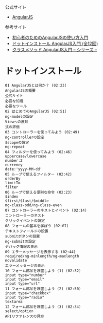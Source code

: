  公式サイト
* [AngularJS](https://angularjs.org)

 参考サイト
* [初心者のためのAngularJSの使い方入門](http://tetra-themes.com/angularjs-getstarted-337/)
* [ドットインストール AngularJS入門 (全12回)](http://dotinstall.com/lessons/basic_angularjs)
* [クラスメソッド AngularJS入門 – シリーズ –](http://dev.classmethod.jp/series/angularjs%E5%85%A5%E9%96%80/)

# ドットインストール
    01 AngularJSとは何か？ (02:23)
    AngularJSの概要
    公式サイト
    必要な知識
    必要なツール
    02 はじめてのAngularJS (02:51)
    ng-modelの設定
    Viewへの反映
    式の評価
    03 コントローラーを使ってみよう (02:49)
    ng-controllerの設定
    $scopeの設定
    ng-repeat
    04 フィルターを使ってみよう (02:46)
    uppercase/lowercase
    number:2
    currency
    date:'yyyy-MM-dd'
    05 ループで使えるフィルター (02:42)
    orderBy
    limitTo
    filter
    06 ループで使える便利な命令 (02:23)
    $index
    $first/$last/$middle
    ng-class-odd/ng-class-even
    07 コントローラーのネストとイベント (02:14)
    コントローラーのネスト
    クリックイベントの設定
    08 フォームの基本を学ぼう (02:07)
    テキストフィールドの設置
    submitボタンの設置
    ng-submitの設定
    デバッグ情報の表示
    09 エラーメッセージを表示する (02:44)
    required/ng-minlength/ng-maxlength
    novalidate
    エラーメッセージの表示
    10 フォーム部品を設置しよう (1) (02:32)
    input type="number"
    input type="email"
    input type="url"
    11 フォーム部品を設置しよう (2) (02:50)
    input type="checkbox"
    input type="radio"
    textarea
    12 フォーム部品を設置しよう (3) (02:34)
    select/option
    APIリファレンスの見方
